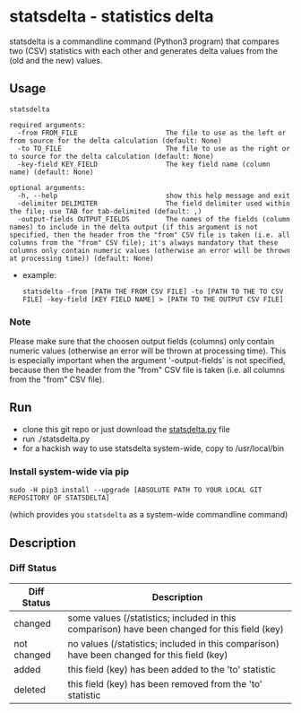 # statsdelta - statistics delta

statsdelta is a commandline command (Python3 program) that compares two (CSV) statistics with each other and generates delta values from the (old and the new) values.

## Usage

```
statsdelta

required arguments:
  -from FROM_FILE                      The file to use as the left or from source for the delta calculation (default: None)
  -to TO_FILE                          The file to use as the right or to source for the delta calculation (default: None)
  -key-field KEY_FIELD                 The key field name (column name) (default: None)

optional arguments:
  -h, --help                           show this help message and exit
  -delimiter DELIMITER                 The field delimiter used within the file; use TAB for tab-delimited (default: ,)
  -output-fields OUTPUT_FIELDS         The names of the fields (column names) to include in the delta output (if this argument is not specified, then the header from the "from" CSV file is taken (i.e. all columns from the "from" CSV file); it's always mandatory that these columns only contain numeric values (otherwise an error will be thrown at processing time)) (default: None)
```

* example:
    ```
    statsdelta -from [PATH THE FROM CSV FILE] -to [PATH TO THE TO CSV FILE] -key-field [KEY FIELD NAME] > [PATH TO THE OUTPUT CSV FILE]
    ```

### Note

Please make sure that the choosen output fields (columns) only contain numeric values (otherwise an error will be thrown at processing time). This is especially important when the argument '-output-fields' is not specified, because then the header from the "from" CSV file is taken (i.e. all columns from the "from" CSV file).

## Run

* clone this git repo or just download the [statsdelta.py](statsdelta/statsdelta.py) file
* run ./statsdelta.py
* for a hackish way to use statsdelta system-wide, copy to /usr/local/bin

### Install system-wide via pip

```
sudo -H pip3 install --upgrade [ABSOLUTE PATH TO YOUR LOCAL GIT REPOSITORY OF STATSDELTA]
```
(which provides you ```statsdelta``` as a system-wide commandline command)

## Description

### Diff Status

|Diff Status|Description|
|-----------|-----------|
|changed|some values (/statistics; included in this comparison) have been changed for this field (key)|
|not changed|no values (/statistics; included in this comparison) have been changed for this field (key)|
|added|this field (key) has been added to the 'to' statistic|
|deleted|this field (key) has been removed from the 'to' statistic|